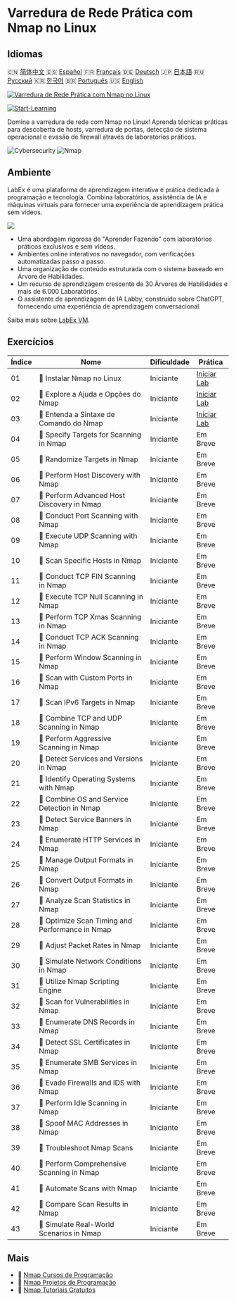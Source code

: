 # Varredura de Rede Prática com Nmap no Linux

## Idiomas

🇨🇳 [简体中文](README_zh.md) 🇪🇸 [Español](README_es.md) 🇫🇷 [Français](README_fr.md) 🇩🇪 [Deutsch](README_de.md) 🇯🇵 [日本語](README_ja.md) 🇷🇺 [Русский](README_ru.md) 🇰🇷 [한국어](README_ko.md) 🇧🇷 [Português](README_pt.md) 🇺🇸 [English](README.md) 

[![Varredura de Rede Prática com Nmap no Linux](https://cover-creator.labex.io/hands-on-network-scanning-with-nmap-on-linux.png?lang=pt)](https://labex.io/pt/courses/hands-on-network-scanning-with-nmap-on-linux)

[![Start-Learning](https://img.shields.io/badge/Start-Learning-whitesmoke?style=for-the-badge)](https://labex.io/pt/courses/hands-on-network-scanning-with-nmap-on-linux)

Domine a varredura de rede com Nmap no Linux! Aprenda técnicas práticas para descoberta de hosts, varredura de portas, detecção de sistema operacional e evasão de firewall através de laboratórios práticos.

![Cybersecurity](https://img.shields.io/badge/Cybersecurity-whitesmoke?style=for-the-badge&logo=cybersecurity)
![Nmap](https://img.shields.io/badge/Nmap-whitesmoke?style=for-the-badge&logo=nmap)


## Ambiente

LabEx é uma plataforma de aprendizagem interativa e prática dedicada à programação e tecnologia. Combina laboratórios, assistência de IA e máquinas virtuais para fornecer uma experiência de aprendizagem prática sem vídeos.

![](https://tutorial-screenshot.getvm.io/images/vm-1725247253.png)

- Uma abordagem rigorosa de "Aprender Fazendo" com laboratórios práticos exclusivos e sem vídeos.
- Ambientes online interativos no navegador, com verificações automatizadas passo a passo.
- Uma organização de conteúdo estruturada com o sistema baseado em Árvore de Habilidades.
- Um recurso de aprendizagem crescente de 30 Árvores de Habilidades e mais de 6.000 Laboratórios.
- O assistente de aprendizagem de IA Labby, construído sobre ChatGPT, fornecendo uma experiência de aprendizagem conversacional.

Saiba mais sobre [LabEx VM](https://support.labex.io/using-labex/virtual-machine).

## Exercícios

|   Índice | Nome                                            | Dificuldade   | Prática                                                                                                                   |
|----------|-------------------------------------------------|---------------|---------------------------------------------------------------------------------------------------------------------------|
|       01 | 📖 Instalar Nmap no Linux                       | Iniciante     | <a target='_blank' href='https://labex.io/pt/tutorials/nmap-install-nmap-on-linux-530181'>Iniciar Lab</a>                 |
|       02 | 📖 Explore a Ajuda e Opções do Nmap             | Iniciante     | <a target='_blank' href='https://labex.io/pt/tutorials/nmap-explore-nmap-help-and-options-in-nmap-547101'>Iniciar Lab</a> |
|       03 | 📖 Entenda a Sintaxe de Comando do Nmap         | Iniciante     | <a target='_blank' href='https://labex.io/pt/tutorials/nmap-understand-nmap-command-syntax-530159'>Iniciar Lab</a>        |
|       04 | 📖 Specify Targets for Scanning in Nmap         | Iniciante     | Em Breve                                                                                                                  |
|       05 | 📖 Randomize Targets in Nmap                    | Iniciante     | Em Breve                                                                                                                  |
|       06 | 📖 Perform Host Discovery with Nmap             | Iniciante     | Em Breve                                                                                                                  |
|       07 | 📖 Perform Advanced Host Discovery in Nmap      | Iniciante     | Em Breve                                                                                                                  |
|       08 | 📖 Conduct Port Scanning with Nmap              | Iniciante     | Em Breve                                                                                                                  |
|       09 | 📖 Execute UDP Scanning with Nmap               | Iniciante     | Em Breve                                                                                                                  |
|       10 | 📖 Scan Specific Hosts in Nmap                  | Iniciante     | Em Breve                                                                                                                  |
|       11 | 📖 Conduct TCP FIN Scanning in Nmap             | Iniciante     | Em Breve                                                                                                                  |
|       12 | 📖 Execute TCP Null Scanning in Nmap            | Iniciante     | Em Breve                                                                                                                  |
|       13 | 📖 Perform TCP Xmas Scanning in Nmap            | Iniciante     | Em Breve                                                                                                                  |
|       14 | 📖 Conduct TCP ACK Scanning in Nmap             | Iniciante     | Em Breve                                                                                                                  |
|       15 | 📖 Perform Window Scanning in Nmap              | Iniciante     | Em Breve                                                                                                                  |
|       16 | 📖 Scan with Custom Ports in Nmap               | Iniciante     | Em Breve                                                                                                                  |
|       17 | 📖 Scan IPv6 Targets in Nmap                    | Iniciante     | Em Breve                                                                                                                  |
|       18 | 📖 Combine TCP and UDP Scanning in Nmap         | Iniciante     | Em Breve                                                                                                                  |
|       19 | 📖 Perform Aggressive Scanning in Nmap          | Iniciante     | Em Breve                                                                                                                  |
|       20 | 📖 Detect Services and Versions in Nmap         | Iniciante     | Em Breve                                                                                                                  |
|       21 | 📖 Identify Operating Systems with Nmap         | Iniciante     | Em Breve                                                                                                                  |
|       22 | 📖 Combine OS and Service Detection in Nmap     | Iniciante     | Em Breve                                                                                                                  |
|       23 | 📖 Detect Service Banners in Nmap               | Iniciante     | Em Breve                                                                                                                  |
|       24 | 📖 Enumerate HTTP Services in Nmap              | Iniciante     | Em Breve                                                                                                                  |
|       25 | 📖 Manage Output Formats in Nmap                | Iniciante     | Em Breve                                                                                                                  |
|       26 | 📖 Convert Output Formats in Nmap               | Iniciante     | Em Breve                                                                                                                  |
|       27 | 📖 Analyze Scan Statistics in Nmap              | Iniciante     | Em Breve                                                                                                                  |
|       28 | 📖 Optimize Scan Timing and Performance in Nmap | Iniciante     | Em Breve                                                                                                                  |
|       29 | 📖 Adjust Packet Rates in Nmap                  | Iniciante     | Em Breve                                                                                                                  |
|       30 | 📖 Simulate Network Conditions in Nmap          | Iniciante     | Em Breve                                                                                                                  |
|       31 | 📖 Utilize Nmap Scripting Engine                | Iniciante     | Em Breve                                                                                                                  |
|       32 | 📖 Scan for Vulnerabilities in Nmap             | Iniciante     | Em Breve                                                                                                                  |
|       33 | 📖 Enumerate DNS Records in Nmap                | Iniciante     | Em Breve                                                                                                                  |
|       34 | 📖 Detect SSL Certificates in Nmap              | Iniciante     | Em Breve                                                                                                                  |
|       35 | 📖 Enumerate SMB Services in Nmap               | Iniciante     | Em Breve                                                                                                                  |
|       36 | 📖 Evade Firewalls and IDS with Nmap            | Iniciante     | Em Breve                                                                                                                  |
|       37 | 📖 Perform Idle Scanning in Nmap                | Iniciante     | Em Breve                                                                                                                  |
|       38 | 📖 Spoof MAC Addresses in Nmap                  | Iniciante     | Em Breve                                                                                                                  |
|       39 | 📖 Troubleshoot Nmap Scans                      | Iniciante     | Em Breve                                                                                                                  |
|       40 | 📖 Perform Comprehensive Scanning in Nmap       | Iniciante     | Em Breve                                                                                                                  |
|       41 | 📖 Automate Scans with Nmap                     | Iniciante     | Em Breve                                                                                                                  |
|       42 | 📖 Compare Scan Results in Nmap                 | Iniciante     | Em Breve                                                                                                                  |
|       43 | 📖 Simulate Real-World Scenarios in Nmap        | Iniciante     | Em Breve                                                                                                                  |

## Mais

- 🔗 [Nmap Cursos de Programação](https://github.com/labex-labs/awesome-programming-courses)
- 🔗 [Nmap Projetos de Programação](https://github.com/labex-labs/awesome-programming-projects)
- 🔗 [Nmap Tutoriais Gratuitos](https://github.com/labex-labs/nmap-free-tutorials)

